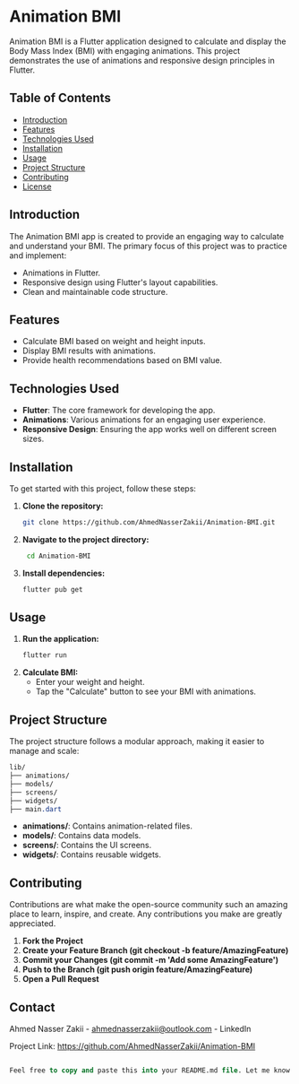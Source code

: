 # Animation BMI

Animation BMI is a Flutter application designed to calculate and display the Body Mass Index (BMI) with engaging animations. This project demonstrates the use of animations and responsive design principles in Flutter.

## Table of Contents

- [Introduction](#introduction)
- [Features](#features)
- [Technologies Used](#technologies-used)
- [Installation](#installation)
- [Usage](#usage)
- [Project Structure](#project-structure)
- [Contributing](#contributing)
- [License](#license)

## Introduction

The Animation BMI app is created to provide an engaging way to calculate and understand your BMI. The primary focus of this project was to practice and implement:
- Animations in Flutter.
- Responsive design using Flutter's layout capabilities.
- Clean and maintainable code structure.

## Features

- Calculate BMI based on weight and height inputs.
- Display BMI results with animations.
- Provide health recommendations based on BMI value.

## Technologies Used

- **Flutter**: The core framework for developing the app.
- **Animations**: Various animations for an engaging user experience.
- **Responsive Design**: Ensuring the app works well on different screen sizes.

## Installation

To get started with this project, follow these steps:

1. **Clone the repository:**
   ```bash
   git clone https://github.com/AhmedNasserZakii/Animation-BMI.git
2. **Navigate to the project directory:**
   ```bash
    cd Animation-BMI
3. **Install dependencies:**
    ```bash
    flutter pub get


## Usage


1. **Run the application:**
   ```bash
   flutter run
2. **Calculate BMI:**
   - Enter your weight and height.
   - Tap the "Calculate" button to see your BMI with animations.


## Project Structure


The project structure follows a modular approach, making it easier to manage and scale:

```css
lib/
├── animations/
├── models/
├── screens/
├── widgets/
├── main.dart

```
- **animations/**: Contains animation-related files.
- **models/**: Contains data models.
- **screens/**: Contains the UI screens.
- **widgets/**: Contains reusable widgets.


## Contributing


Contributions are what make the open-source community such an amazing place to learn, inspire, and create. Any contributions you make are greatly appreciated.

1. **Fork the Project**
2. **Create your Feature Branch (git checkout -b feature/AmazingFeature)**
3. **Commit your Changes (git commit -m 'Add some AmazingFeature')**
4. **Push to the Branch (git push origin feature/AmazingFeature)**
5. **Open a Pull Request**

## Contact

Ahmed Nasser Zakii - ahmednasserzakii@outlook.com - LinkedIn

Project Link: https://github.com/AhmedNasserZakii/Animation-BMI

```sql

Feel free to copy and paste this into your README.md file. Let me know if you need any further assistance!




